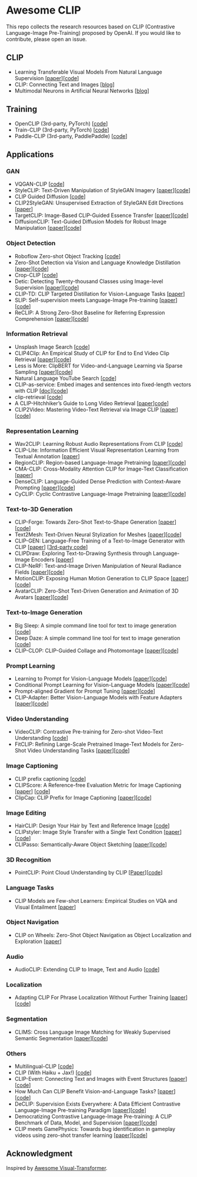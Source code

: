 # Awesome CLIP 
This repo collects the research resources based on CLIP (Contrastive Language-Image Pre-Training) proposed by OpenAI. If you would like to contribute, please open an issue.

## CLIP 
- Learning Transferable Visual Models From Natural Language Supervision [[paper](https://arxiv.org/abs/2103.00020)][[code](https://github.com/openai/CLIP)]
- CLIP: Connecting Text and Images [[blog](https://openai.com/blog/clip/)]
- Multimodal Neurons in Artificial Neural Networks [[blog](https://openai.com/blog/multimodal-neurons/)]

## Training
- OpenCLIP (3rd-party, PyTorch) [[code](https://github.com/mlfoundations/open_clip)]  
- Train-CLIP (3rd-party, PyTorch) [[code](https://github.com/Zasder3/train-CLIP)] 
- Paddle-CLIP (3rd-party, PaddlePaddle) [[code](https://github.com/Zasder3/train-CLIP)] 


## Applications

### GAN 
- VQGAN-CLIP [[code](https://github.com/nerdyrodent/VQGAN-CLIP)]
- StyleCLIP: Text-Driven Manipulation of StyleGAN Imagery [[paper](https://arxiv.org/abs/2103.17249)][[code](https://github.com/orpatashnik/StyleCLIP)]
- CLIP Guided Diffusion [[code](https://github.com/afiaka87/clip-guided-diffusion)] 
- CLIP2StyleGAN: Unsupervised Extraction of StyleGAN Edit Directions [[paper](https://arxiv.org/abs/2112.05219)]
- TargetCLIP: Image-Based CLIP-Guided Essence Transfer  [[paper](https://arxiv.org/abs/2110.12427)][[code](https://github.innominds.com/hila-chefer/TargetCLIP)]
- DiffusionCLIP: Text-Guided Diffusion Models for Robust Image Manipulation [[paper](https://arxiv.org/pdf/2110.02711.pdf)][[code](https://github.com/gwang-kim/DiffusionCLIP)]

### Object Detection
- Roboflow Zero-shot Object Tracking [[code](https://github.com/roboflow-ai/zero-shot-object-tracking)] 
- Zero-Shot Detection via Vision and Language Knowledge Distillation [[paper](https://arxiv.org/abs/2104.13921)][[code](https://github.com/tensorflow/tpu/tree/master/models/official/detection/projects/vild)]
- Crop-CLIP [[code](https://github.com/vijishmadhavan/Crop-CLIP)]
- Detic: Detecting Twenty-thousand Classes using Image-level Supervision [[paper](https://arxiv.org/abs/2201.02605)][[code](https://github.com/facebookresearch/Detic)] 
- CLIP-TD: CLIP Targeted Distillation for Vision-Language Tasks [[paper](https://arxiv.org/abs/2201.05729)]
- SLIP: Self-supervision meets Language-Image Pre-training [[paper](https://arxiv.org/abs/2112.12750)][[code](https://github.com/facebookresearch/SLIP)]
- ReCLIP: A Strong Zero-Shot Baseline for Referring Expression Comprehension [[paper](https://arxiv.org/pdf/2204.05991.pdf)][[code](https://github.com/allenai/reclip)]  

### Information Retrieval
- Unsplash Image Search [[code](https://github.com/haltakov/natural-language-image-search)]
- CLIP4Clip: An Empirical Study of CLIP for End to End Video Clip Retrieval [[paper](https://arxiv.org/abs/2104.08860)][[code](https://github.com/ArrowLuo/CLIP4Clip)]
- Less is More: ClipBERT for Video-and-Language Learning via Sparse Sampling [[paper](https://arxiv.org/abs/2102.06183)][[code](https://github.com/jayleicn/ClipBERT)]
- Natural Language YouTube Search [[code](https://github.com/haltakov/natural-language-youtube-search)]
- CLIP-as-service: Embed images and sentences into fixed-length vectors with CLIP [[doc](https://github.com/jina-ai/clip-as-service/tree/main/docs)][[code](https://github.com/jina-ai/clip-as-service)]
- clip-retrieval [[code](https://github.com/rom1504/clip-retrieval)]
- A CLIP-Hitchhiker’s Guide to Long Video Retrieval [[paper](https://arxiv.org/pdf/2205.08508.pdf)][code]()]
- CLIP2Video: Mastering Video-Text Retrieval via Image CLIP [[paper](https://arxiv.org/pdf/2106.11097.pdf)][[code](https://github.com/CryhanFang/CLIP2Video)]

### Representation Learning
- Wav2CLIP: Learning Robust Audio Representations From CLIP [[code](https://github.com/descriptinc/lyrebird-Wav2CLIP)]
- CLIP-Lite: Information Efficient Visual Representation Learning from Textual Annotation [[paper](https://arxiv.org/abs/2112.07133)]
- RegionCLIP: Region-based Language-Image Pretraining [[paper](https://arxiv.org/pdf/2112.09106.pdf)][[code](https://github.com/microsoft/RegionCLIP)]
- CMA-CLIP: Cross-Modality Attention CLIP for Image-Text Classification [[paper](https://arxiv.org/abs/2112.03562)]
- DenseCLIP: Language-Guided Dense Prediction with Context-Aware Prompting [[paper](https://arxiv.org/pdf/2112.01518.pdf)][[code](https://github.com/raoyongming/DenseCLIP)]
- CyCLIP: Cyclic Contrastive Language-Image Pretraining [[paper](https://arxiv.org/pdf/2205.14459v1.pdf)][[code](https://github.com/goel-shashank/CyCLIP)]

### Text-to-3D Generation
- CLIP-Forge: Towards Zero-Shot Text-to-Shape Generation [[paper](https://arxiv.org/pdf/2110.02624.pdf)] [[code](https://github.com/autodeskailab/clip-forge)]
- Text2Mesh: Text-Driven Neural Stylization for Meshes [[paper](https://arxiv.org/abs/2112.03221)][[code](https://github.com/threedle/text2mesh)]
- CLIP-GEN: Language-Free Training of a Text-to-Image Generator with CLIP [[paper](https://arxiv.org/pdf/2203.00386.pdf)] [[3rd-party code](https://github.com/HFAiLab/clip-gen)]
- CLIPDraw: Exploring Text-to-Drawing Synthesis through Language-Image Encoders [[paper](https://arxiv.org/pdf/2106.14843.pdf)]
- CLIP-NeRF: Text-and-Image Driven Manipulation of Neural Radiance Fields [[paper](https://arxiv.org/pdf/2112.05139.pdf)][[code](https://github.com/cassiePython/CLIPNeRF)]
- MotionCLIP: Exposing Human Motion Generation to CLIP Space [[paper](https://arxiv.org/pdf/2203.08063.pdf)][[code](https://github.com/GuyTevet/MotionCLIP)]
- AvatarCLIP: Zero-Shot Text-Driven Generation and Animation of 3D Avatars [[paper](https://arxiv.org/pdf/2205.08535.pdf)][[code](https://github.com/hongfz16/AvatarCLIP)]

### Text-to-Image Generation
- Big Sleep: A simple command line tool for text to image generation [[code](https://github.com/lucidrains/big-sleep)]
- Deep Daze: A simple command line tool for text to image generation [[code](https://github.com/lucidrains/deep-daze)]
- CLIP-CLOP: CLIP-Guided Collage and Photomontage [[paper](https://arxiv.org/pdf/2205.03146v2.pdf)][[code](https://github.com/deepmind/arnheim)]

### Prompt Learning
- Learning to Prompt for Vision-Language Models [[paper](https://arxiv.org/abs/2109.01134.pdf)][[code](https://github.com/KaiyangZhou/CoOp)]
- Conditional Prompt Learning for Vision-Language Models [[paper](https://arxiv.org/abs/2203.05557.pdf)][[code](https://github.com/KaiyangZhou/CoOp)]
- Prompt-aligned Gradient for Prompt Tuning [[paper](https://arxiv.org/abs/2205.14865.pdf)][[code](https://github.com/BeierZhu/Prompt-align)]
- CLIP-Adapter: Better Vision-Language Models with Feature Adapters [[paper](https://arxiv.org/abs/2110.04544.pdf)][[code](https://github.com/gaopengcuhk/CLIP-Adapter)]

### Video Understanding
- VideoCLIP: Contrastive Pre-training for Zero-shot Video-Text Understanding [[code](https://github.com/pytorch/fairseq/tree/main/examples/MMPT)]
- FitCLIP: Refining Large-Scale Pretrained Image-Text Models for Zero-Shot Video Understanding Tasks  [[paper](https://arxiv.org/pdf/2203.13371.pdf)][[code](https://github.com/bryant1410/fitclip)]

### Image Captioning
- CLIP prefix captioning [[code](https://github.com/rmokady/CLIP_prefix_caption)]
- CLIPScore: A Reference-free Evaluation Metric for Image Captioning [[paper](https://arxiv.org/abs/2104.08718)] [[code](https://github.com/jmhessel/clipscore)]
- ClipCap: CLIP Prefix for Image Captioning [[paper](https://arxiv.org/pdf/2111.09734v1.pdf)][[code](https://github.com/rmokady/CLIP_prefix_caption)]

### Image Editing 
- HairCLIP: Design Your Hair by Text and Reference Image [[code](https://github.com/wty-ustc/HairCLIP)]
- CLIPstyler: Image Style Transfer with a Single Text Condition [[paper](https://arxiv.org/pdf/2112.00374.pdf)][[code](https://github.com/paper11667/CLIPstyler)]
- CLIPasso: Semantically-Aware Object Sketching [[paper](https://clipasso.github.io/clipasso/static/source/paper_CLIPasso_Semantically_Aware_Object_Sketching.pdf)][[code](https://clipasso.github.io/clipasso/)]

### 3D Recognition
- PointCLIP: Point Cloud Understanding by CLIP [[Paper](https://arxiv.org/pdf/2112.02413.pdf)][[code](https://github.com/zrrskywalker/pointclip)]

### Language Tasks
- CLIP Models are Few-shot Learners: Empirical Studies on VQA and Visual Entailment [[paper](https://arxiv.org/pdf/2203.07190v1.pdf)]

### Object Navigation
- CLIP on Wheels: Zero-Shot Object Navigation as Object Localization and Exploration [[paper](https://arxiv.org/pdf/2203.10421.pdf)]

### Audio
- AudioCLIP: Extending CLIP to Image, Text and Audio [[code](https://github.com/AndreyGuzhov/AudioCLIP)]

### Localization
- Adapting CLIP For Phrase Localization Without Further Training [[paper](https://arxiv.org/pdf/2204.03647.pdf)][[code](https://github.com/pals-ttic/adapting-CLIP)]

### Segmentation
- CLIMS: Cross Language Image Matching for Weakly Supervised Semantic Segmentation [[paper](https://arxiv.org/pdf/2203.02668.pdf)][[code](https://github.com/CVI-SZU/CLIMS)]

### Others
- Multilingual-CLIP [[code](https://github.com/FreddeFrallan/Multilingual-CLIP)]
- CLIP (With Haiku + Jax!) [[code](https://github.com/kingoflolz/CLIP_JAX)]
- CLIP-Event: Connecting Text and Images with Event Structures [[paper](https://arxiv.org/abs/2201.05078)][[code](https://github.com/limanling/clip-event)]
- How Much Can CLIP Benefit Vision-and-Language Tasks? [[paper](https://openreview.net/forum?id=zf_Ll3HZWgy)] [[code](https://github.com/clip-vil/CLIP-ViL)]
- DeCLIP: Supervision Exists Everywhere: A Data Efficient Contrastive Language-Image Pre-training Paradigm [[paper](https://arxiv.org/abs/2110.05208)][[code](https://github.com/Sense-GVT/DeCLIP)]
- Democratizing Contrastive Language-Image Pre-training: A CLIP Benchmark of Data, Model, and Supervision [[paper](https://arxiv.org/pdf/2203.05796v1.pdf)][[code](https://github.com/sense-gvt/declip)]
- CLIP meets GamePhysics: Towards bug identification in gameplay videos using zero-shot transfer learning [[paper](https://arxiv.org/pdf/2203.11096.pdf)][[code](https://asgaardlab.github.io/CLIPxGamePhysics/)]

## Acknowledgment
Inspired by [Awesome Visual-Transformer](https://github.com/dk-liang/Awesome-Visual-Transformer).  


